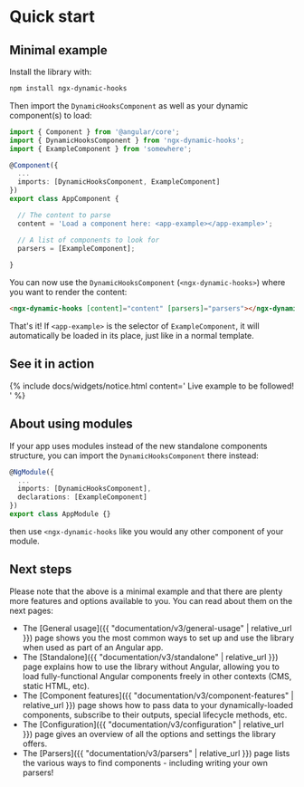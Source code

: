 ---
---

# Quick start

## Minimal example

Install the library with:

```sh
npm install ngx-dynamic-hooks
```

Then import the `DynamicHooksComponent` as well as your dynamic component(s) to load:

```ts
import { Component } from '@angular/core';
import { DynamicHooksComponent } from 'ngx-dynamic-hooks';
import { ExampleComponent } from 'somewhere';

@Component({
  ...
  imports: [DynamicHooksComponent, ExampleComponent]
})
export class AppComponent {

  // The content to parse
  content = 'Load a component here: <app-example></app-example>';

  // A list of components to look for
  parsers = [ExampleComponent];
  
}
```
You can now use the `DynamicHooksComponent` (`<ngx-dynamic-hooks>`) where you want to render the content:

```html
<ngx-dynamic-hooks [content]="content" [parsers]="parsers"></ngx-dynamic-hooks>
```

That's it! If `<app-example>` is the selector of `ExampleComponent`, it will automatically be loaded in its place, just like in a normal template.

## See it in action

{% include docs/widgets/notice.html content='
  <span>Live example to be followed!</span>
' %}

## About using modules

If your app uses modules instead of the new standalone components structure, you can import the `DynamicHooksComponent` there instead:

```ts
@NgModule({
  ...
  imports: [DynamicHooksComponent],
  declarations: [ExampleComponent]
})
export class AppModule {}

```

then use `<ngx-dynamic-hooks` like you would any other component of your module.

## Next steps

Please note that the above is a minimal example and that there are plenty more features and options available to you. You can read about them on the next pages:

- The [General usage]({{ "documentation/v3/general-usage" | relative_url }}) page shows you the most common ways to set up and use the library when used as part of an Angular app.
- The [Standalone]({{ "documentation/v3/standalone" | relative_url }}) page explains how to use the library without Angular, allowing you to load fully-functional Angular components freely in other contexts (CMS, static HTML, etc).
- The [Component features]({{ "documentation/v3/component-features" | relative_url }}) page shows how to pass data to your dynamically-loaded components, subscribe to their outputs, special lifecycle methods, etc.
- The [Configuration]({{ "documentation/v3/configuration" | relative_url }}) page gives an overview of all the options and settings the library offers.
- The [Parsers]({{ "documentation/v3/parsers" | relative_url }}) page lists the various ways to find components - including writing your own parsers!